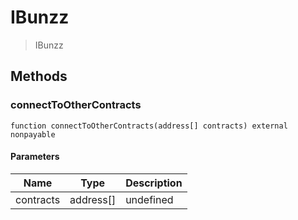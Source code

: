 # IBunzz



> IBunzz





## Methods

### connectToOtherContracts

```solidity
function connectToOtherContracts(address[] contracts) external nonpayable
```





#### Parameters

| Name | Type | Description |
|---|---|---|
| contracts | address[] | undefined |




